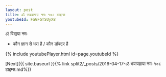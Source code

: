 ```yaml
---
layout: post
title: ॐ सववशाय नमः १०८ टाइम्स
youtubeId: FaGFGTSUyX8
---
```

 
 
 ॐ विद्यया नमः  
 
 -  कौन ज्ञान से भरा है / कौन डॉक्टर है 
 
  
 
  
 
 
 
 
 
 


{% include youtubePlayer.html id=page.youtubeId %}
 
[Next]({{ site.baseurl }}{% link  split2/_posts/2016-04-17-ॐ भयापहाया नमः १०८ टाइम्स.md%})
 
